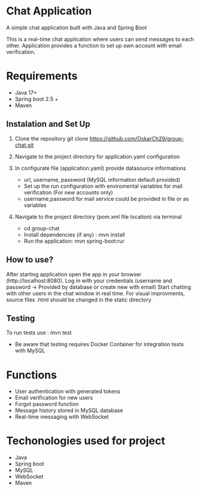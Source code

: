 # Chat Application
A simple chat application built with Java and Spring Boot

This is a real-time chat application where users can send messages to each other.
Application provides a function to set up own account with email verification.

# Requirements
- Java 17+
- Spring boot 2.5 +
- Maven

## Instalation and Set Up

1. Clone the repository
git clone https://github.com/OskarCh29/group-chat.git

2. Navigate to the project directory for application.yaml configuration

3. In configurate file (application.yaml) provide datasource informations
     * url, username, password (MySQL information default provided)
     * Set up the run configuration with enviromental variables for mail verification (For new accounts only)
     * username,password for mail service could be provided in file or as variables
   

4. Navigate to the project directory (pom.xml file location) via terminal 
     * cd group-chat
     * Install dependencies (if any) : mvn install
     * Run the application: mvn spring-boot:rur
       
## How to use?
After starting application open the app in your browser (http://localhost:8080).
Log in with your credentials (username and password -> Provided by database or create new with email)
Start chatting with other users in the chat window in real time. For visual improvments, source files .html should be changed in the static directory

## Testing
To run tests use : mvn test
* Be aware that testing requires Docker Container for integration tests with MySQL 

# Functions
- User authentication with generated tokens
- Email verification for new users
- Forgot password function
- Message history stored in MySQL database
- Real-time messaging with WebSocket

# Techonologies used for project
- Java
- Spring boot
- MySQL
- WebSocket
- Maven
   
